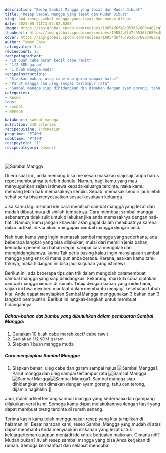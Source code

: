 ```yaml
---
description: "Resep Sambal Mangga yang lezat dan Mudah Dibuat"
title: "Resep Sambal Mangga yang lezat dan Mudah Dibuat"
slug: 844-resep-sambal-mangga-yang-lezat-dan-mudah-dibuat
date: 2021-05-21T23:02:02.620Z
image: https://img-global.cpcdn.com/recipes/19054d6f47c95363/680x482cq70/sambal-mangga-foto-resep-utama.jpg
thumbnail: https://img-global.cpcdn.com/recipes/19054d6f47c95363/680x482cq70/sambal-mangga-foto-resep-utama.jpg
cover: https://img-global.cpcdn.com/recipes/19054d6f47c95363/680x482cq70/sambal-mangga-foto-resep-utama.jpg
author: Tommy Shaw
ratingvalue: 3.4
reviewcount: 13
recipeingredient:
- "10 buah cabe merah kecil cabe rawit"
- "1/2 SDM garam"
- "1 buah mangga muda"
recipeinstructions:
- "Siapkan bahan, uleg cabe dan garam sampai halus"
- "Parut mangga dan uleg sampai tercampur rata"
- "Sambal mangga siap dihidangkan dan dimakan dengan ayam goreng, tahu dan terong, dijamin nagihhhh 🤤"
categories:
- Resep
tags:
- sambal
- mangga

katakunci: sambal mangga 
nutrition: 218 calories
recipecuisine: Indonesian
preptime: "PT40M"
cooktime: "PT47M"
recipeyield: "1"
recipecategory: Dessert

---
```



![Sambal Mangga](https://img-global.cpcdn.com/recipes/19054d6f47c95363/680x482cq70/sambal-mangga-foto-resep-utama.jpg)

Di era  saat ini , anda memang bisa memesan masakan siap saji tanpa harus repot membuatnya terlebih dahulu. Namun, bagi kamu yang mau menyuguhkan sajian istimewa kepada keluarga tercinta, maka kamu memang lebih baik memasaknya sendiri. Sebab, memasak sendiri jauh lebih sehat serta bisa menyesuaikan sesuai kesukaan keluarga.

Jika kamu lagi mencari ide cara membuat sambal mangga yang lezat dan mudah dibuat,maka di sinilah tempatnya. Cara membuat sambal mangga  sebenarnya tidak sulit untuk dilakukan jika anda memasaknya dengan hati-hati. Namun, kamu jangan khawatir akan gagal dalam membuatnya 
karena dalam artikel ini kita akan mengupas sambal mangga dengan teliti.  



Nah buat kamu yang ingin memasak sambal mangga yang sederhana, ada beberapa langkah yang bisa dilakukan, mulai dari memilih jenis bahan, kemudian penentuan bahan segar, sampai cara mengolah dan menghidangkannya. kamu Tak perlu pusing kalau ingin menyiapkan sambal mangga yang enak di mana pun anda berada. Karena, asalkan kamu  tahu triknya, maka hidangan ini bisa jadi suguhan yang istimewa.

Berikut ini, ada beberapa tips dan trik dalam mengolah caramembuat sambal mangga yang siap dihidangkan. Sekarang, mari kita coba ciptakan sambal mangga sendiri di rumah. Tetap dengan bahan yang sederhana, sajian ini bisa memberi manfaat dalam membantu menjaga kesehatan tubuh kita. Anda dapat menyiapkan Sambal Mangga menggunakan 3 bahan dan 3 langkah pembuatan. Berikut ini langkah-langkah untuk membuat hidangannya.

<!--inarticleads1-->

##### Bahan-bahan dan bumbu yang dibutuhkan dalam pembuatan Sambal Mangga:

1. Gunakan 10 buah cabe merah kecil/ cabe rawit
1. Sediakan 1/2 SDM garam
1. Siapkan 1 buah mangga muda




<!--inarticleads2-->

##### Cara menyiapkan Sambal Mangga:

1. Siapkan bahan, uleg cabe dan garam sampai halus
<img src="https://img-global.cpcdn.com/steps/59a2db3641b9c7ae/160x128cq70/sambal-mangga-langkah-memasak-1-foto.jpg" alt="Sambal Mangga">1. Parut mangga dan uleg sampai tercampur rata
<img src="https://img-global.cpcdn.com/steps/1ae616df1cc21361/160x128cq70/sambal-mangga-langkah-memasak-2-foto.jpg" alt="Sambal Mangga"><img src="https://img-global.cpcdn.com/steps/e250398f5348b6f1/160x128cq70/sambal-mangga-langkah-memasak-2-foto.jpg" alt="Sambal Mangga"><img src="https://img-global.cpcdn.com/steps/50b3abb12bcbe64f/160x128cq70/sambal-mangga-langkah-memasak-2-foto.jpg" alt="Sambal Mangga">1. Sambal mangga siap dihidangkan dan dimakan dengan ayam goreng, tahu dan terong, dijamin nagihhhh 🤤




Jadi, itulah artikel tentang  sambal mangga  yang sederhana dan gampang dilakukan versi kami. Semoga kamu dapat melakukannya dengan hasil yang dapat membuat oreng tercinta di rumah senang. 

Terima kasih kamu telah menggunakan resep yang kita tampilkan di halaman ini. Besar harapan kami, resep  Sambal Mangga yang mudah di atas dapat membantu Anda menyiapkan makanan yang lezat untuk keluarga/teman ataupun menjadi ide untuk berjualan makanan. Gimana nih? Mudah bukan? Itulah resep sambal mangga yang bisa Anda kerjakan di rumah. Semoga bermanfaat dan selamat mencoba!

